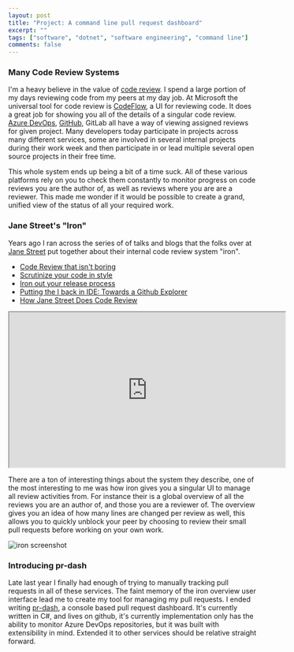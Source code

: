 ```yaml
---
layout: post
title: "Project: A command line pull request dashboard"
excerpt: ""
tags: ["software", "dotnet", "software engineering", "command line"]
comments: false
---
```


### Many Code Review Systems

I'm a heavy believe in the value of [code review][cr]. I spend a large portion
of my days reviewing code from my peers at my day job. At Microsoft the universal
tool for code review is [CodeFlow][cf], a UI for reviewing code. It does a great
job for showing you all of the details of a singular code review. [Azure DevOps][ado],
[GitHub][gh], GitLab all have a way of viewing assigned reviews for given project.
Many developers today participate in projects across many different services,
some are involved in several internal projects during their work week and then
participate in or lead multiple several open source projects in their free time.

This whole system ends up being a bit of a time suck. All of these various platforms
rely on you to check them constantly to monitor progress on code reviews you are
the author of, as well as reviews where you are are a reviewer. This made me
wonder if it would be possible to create a grand, unified view of the status of
all your required work.

### Jane Street's "Iron"

Years ago I ran across the series of of talks and blogs that the folks over at [Jane Street](https://www.janestreet.com)
put together about their internal code review system "iron".

- [Code Review that isn't boring](https://blog.janestreet.com/code-review-that-isnt-boring/)
- [Scrutinize your code in style](https://blog.janestreet.com/scrutinizing-your-code-in-style/)
- [Iron out your release process](https://blog.janestreet.com/ironing-out-your-release-process/)
- [Putting the I back in IDE: Towards a Github Explorer](https://blog.janestreet.com/putting-the-i-back-in-ide-towards-a-github-explorer/)
- [How Jane Street Does Code Review](https://www.janestreet.com/tech-talks/janestreet-code-review/)

<iframe width="560" height="315" src="https://www.youtube-nocookie.com/embed/MUqvXHEjmus" frameborder="1" allow="accelerometer; autoplay; encrypted-media; gyroscope; picture-in-picture" allowfullscreen></iframe>

There are a ton of interesting things about the system they describe, one of the
most interesting to me was how iron gives you a singular UI to manage all review
activities from. For instance their is a global overview of all the reviews you
are an author of, and those you are a reviewer of. The overview gives you an idea
of how many lines are changed per review as well, this allows you to quickly unblock
your peer by choosing to review their small pull requests before working on your
own work.

![iron screenshot](https://blog.janestreet.com/putting-the-i-back-in-ide-towards-a-github-explorer/drilldown.gif)

### Introducing pr-dash

Late last year I finally had enough of trying to manually tracking pull requests
in all of these services. The faint memory of the iron overview user interface
lead me to create my tool for managing my pull requests. I ended writing [pr-dash][pr],
a console based pull request dashboard. It's currently written in C#, and lives
on github, it's currently implementation only has the ability to monitor Azure
DevOps repositories, but it was built with extensibility in mind. Extended it to
other services should be relative straight forward.

[pr]: https://github.com/bgianf/pr-dash
[cr]: https://en.wikipedia.org/wiki/Code_review
[cf]: https://queue.acm.org/detail.cfm?id=3292420
[ado]: https://docs.microsoft.com/en-us/azure/devops/repos/git/pull-requests?view=azure-devops
[gh]: https://help.github.com/en/github/collaborating-with-issues-and-pull-requests/viewing-a-pull-request-review
